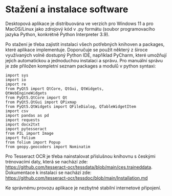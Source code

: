 Stažení a instalace software
============================
Desktopová aplikace je distribuována ve verzích pro Windows 11 a pro MacOS/Linux
jako zdrojový kód v .py formátu (soubor programovacího jazyka Python, konkrétně
Python Interpreter 3.9).

Po stažení je třeba zajistit instalaci všech potřebných knihoven a packages, které
aplikace implementuje. Doporučuje se použít některý z široce využívaných volně
dostupný Python IDE, například PyCharm, které umožňují jejich automatickou a
jednoduchou instalaci a správu. Pro manuální správu je zde přiložen kompletní
seznam packages a modulů v python syntaxi:

```
import sys
import io
import re
from PyQt5 import QtCore, QtGui, QtWidgets,
QtWebEngineWidgets
from PyQt5.QtCore import Qt
from PyQt5.QtGui import QPixmap
from PyQt5.QtWidgets import QFileDialog, QTableWidgetItem
import csv
import pandas as pd
import requests
import docx2txt
import pytesseract
from PIL import Image
import folium
from folium import Popup
from geopy.geocoders import Nominatim
```

Pro Tesseract OCR je třeba nainstalovat příslušnou knihovnu s českými trénovacími daty, která se nachází zde:  
https://github.com/tesseract-ocr/tessdata/blob/main/ces.traineddata.  
Dokumentace k instalaci se nachází zde:  
https://github.com/tesseract-ocr/tessdoc/blob/main/Installation.md  

Ke správnému provozu aplikace je nezbytné stabilní internetové připojení.
